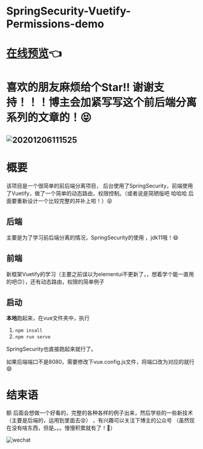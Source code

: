 # SpringSecurity-Vuetify-Permissions-demo

# [在线预览](http://www.ryzeyang.top:8888/)👈

# **喜欢的朋友麻烦给个Star!! 谢谢支持！！！博主会加紧写写这个前后端分离系列的文章的！**😝

## ![20201206111525](https://cdn.jsdelivr.net/gh/RyzeYang/CDN_blog@2.0/SpringSecurity-vuetify-preivew.png)

# 概要

该项目是一个很简单的前后端分离项目， 后台使用了SpringSecurity，前端使用了Vuetify，做了一个简单的动态路由，权限控制。（或者说是简陋版吧 哈哈哈 后面要重新设计一个比较完整的并补上啦！）😝

## 后端

主要是为了学习前后端分离的情况，SpringSecurity的使用 ，jdk11哦！😄

## 前端

新框架Vuetify的学习（主要之前误以为elementui不更新了，，想着学个能一直用的吧🙃），还有动态路由，权限的简单例子

## 启动

**本地**跑起来，在vue文件夹中，执行

1.  `npm insall` 
2.  `npm run serve` 

SpringSecurity也直接跑起来就行了。

如果后端端口不是8080，需要修改下vue.config.js文件，将端口改为对应的就行😄



# 结束语

额 后面会想做一个好看的，完整的各种各样的例子出来，然后学些的一些新技术（主要是后端的，运用到里面去😝） ，有兴趣可以关注下博主的公众号 （虽然现在没有啥东西，但是。。。慢慢积累就有了！🤗）

![wechat](http://img.ryzeyang.top/20201202082043.png)
